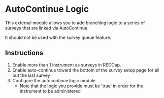 # AutoContinue Logic

This external module allows you to add branching logic to a series of surveys that are linked via AutoContinue.

It should not be used with the survey queue feature.

## Instructions

1. Enable more than 1 instrument as surveys in REDCap.
1. Enable auto-continue toward the bottom of the survey setup page for all but the last survey
1. Configure the autocontinue logic module
    * Note that the logic you provide must be 'true' in order for the instrument to be administered
    
